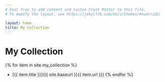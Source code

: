 ```yaml
---
# Feel free to add content and custom Front Matter to this file.
# To modify the layout, see https://jekyllrb.com/docs/themes/#overriding-theme-defaults

layout: home
title: My Collection
---
```


# My Collection

{% for item in site.my_collection %}
- [{{ item.title }}]({{ site.baseurl }}{{ item.url }})
{% endfor %}
